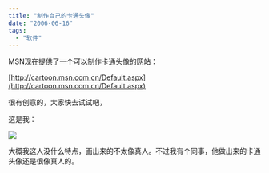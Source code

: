 ```yaml
---
title: "制作自己的卡通头像"
date: "2006-06-16"
tags: 
  - "软件"
---
```


MSN现在提供了一个可以制作卡通头像的网站：

[http://cartoon.msn.com.cn/Default.aspx](http://cartoon.msn.com.cn/Default.aspx)

很有创意的，大家快去试试吧，

这是我：

![](images/12.gif)

大概我这人没什么特点，画出来的不太像真人。不过我有个同事，他做出来的卡通头像还是很像真人的。
